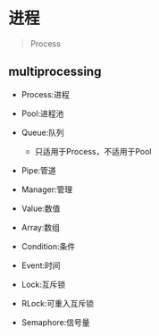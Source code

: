 
# 进程
> Process

## multiprocessing


- Process:进程

- Pool:进程池

- Queue:队列
    - 只适用于Process，不适用于Pool

- Pipe:管道
- Manager:管理


- Value:数值
- Array:数组

- Condition:条件
- Event:时间
- Lock:互斥锁
- RLock:可重入互斥锁
- Semaphore:信号量